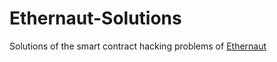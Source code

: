 ﻿# Ethernaut-Solutions
Solutions of the smart contract hacking problems of [Ethernaut](https://ethernaut.openzeppelin.com/)

